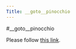 ```yaml
---
Title: __goto__pinocchio
---
```

#__goto__pinocchio
<head><meta http-equiv="refresh" content="1; url=%base_url%/research/pinocchio" /></head><body><p>Please follow <a href="%base_url%/research/pinocchio">this link</a>.</p></body>
